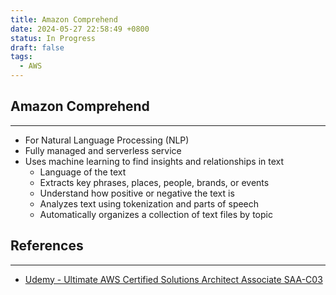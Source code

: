 ```yaml
---
title: Amazon Comprehend
date: 2024-05-27 22:58:49 +0800
status: In Progress
draft: false
tags:
  - AWS
---
```

## Amazon Comprehend
---
- For Natural Language Processing (NLP)
- Fully managed and serverless service
- Uses machine learning to find insights and relationships in text
	- Language of the text
	- Extracts key phrases, places, people, brands, or events
	- Understand how positive or negative the text is
	- Analyzes text using tokenization and parts of speech
	- Automatically organizes a collection of text files by topic

## References
---
- [Udemy - Ultimate AWS Certified Solutions Architect Associate SAA-C03](https://www.udemy.com/course/aws-certified-solutions-architect-associate-saa-c03)
